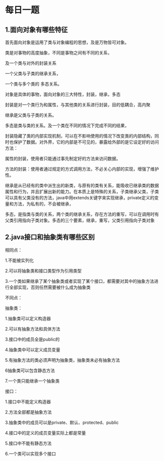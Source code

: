 # 每日一题

## 1.面向对象有哪些特征

首先面向对象是运用了类与对象编程的思想，及是万物皆可对象。

类是对事物的高度抽象，不同是事物之间有不同的关系，

及一个类与对外的封装关系

一个父类与子类的继承关系，

一个类与多个类的 多态关系。

对象是具体的事物，面向对象的三大特性，封装，继承，多态

封装是对一个类行为和属性，与其他类的关系进行封装，目的低耦合，高内聚

继承是父类与子类的关系。

多态是类与类的关系。及一个类在不同的情况下完成不同的结果，

封装隐藏了类的内部实现机制，可以在不影响使用的情况下改变类的内部结构，同时也保护了数据。对外界，它的内部是不可见的，暴露给外部的是它设定好的访问方法：

属性的封装，使用者只能通过事先制定好的方法来访问数据。

方法的封装：使用者通过规定的方式调用方法，不必关心内部的实现，增强了维护性。

继承是从已经有的类中派生出的新类，与原有的类有关系，能吸收已继承类的数据属性和行为，并且扩展出新的能力。在本质上是特殊的关系，子类继承父类，子类可以具有父类没有的方法，java中用extends关键字来实现继承，private定义的变量和方法，为私有的，不会被继承，

多态，是指类与类的关系，两个类的继承关系，存在方法的重写，可以在调用时有父类引用指向子类对象。多态的三个要素，继承，重写，父类引用指向子类对象

## 2.java接口和抽象类有哪些区别

相同点：

1.不能被实列化

2.可以将抽象类和接口类型作为引用类型

3.一个类如果继承了某个抽象类或者实现了某个接口，都需要对其中的抽象方法进行全部实现，否则任然需要被什么成为抽象类

不同点：

抽象类：

1.抽象类可以定义构造器

2.可以有抽象方法和具体方法

3.接口中的成员全是public的

4.抽象类中可以定义成员变量

5.有抽象方法的类必须声明为抽象类，抽象类未必有抽象方法

6抽象类可以包含静态方法

7.一个类只能继承一个抽象类

接口：

1.接口中不能定义构造器

2.方法全部都是抽象方法

3.抽象类中的成员可以是private、默认、protected、public

4.接口中的定义的成员变量实际上都是常量

5.接口中不能有静态方法

6.一个类可以实现多个接口





















